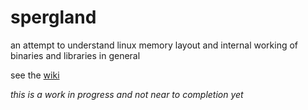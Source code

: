 # spergland
an attempt to understand linux memory layout and internal working of binaries and libraries in general

see the [wiki](https://github.com/aspieln3r/spergland/wiki)

*this is a work in progress and not near to completion yet*
